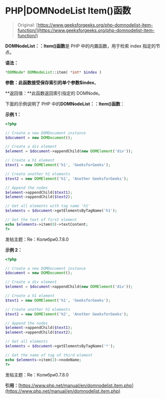 # PHP|DOMNodeList Item()函数

> Original: [https://www.geeksforgeeks.org/php-domnodelist-item-function/](https://www.geeksforgeeks.org/php-domnodelist-item-function/)

**DOMNodeList：：Item()函数**是 PHP 中的内置函数，用于检索 index 指定的节点。

**语法：**

```php
*DOMNode* DOMNodeList::item( *int* $index )
```

**参数：**此函数接受保存索引的单个参数**$index**。

**返回值：**此函数返回索引指定的 DOMNode。

下面的示例说明了 PHP 中的**DOMNodeList：：Item()函数**：

**示例 1：**

```php
<?php

// Create a new DOMDocument instance
$document = new DOMDocument();

// Create a div element
$element = $document->appendChild(new DOMElement('div'));

// Create a h1 element
$text1 = new DOMElement('h1', 'GeeksforGeeks');

// Create another h1 elements
$text2 = new DOMElement('h1', 'Another GeeksforGeeks');

// Append the nodes
$element->appendChild($text1);
$element->appendChild($text2);

// Get all elements with tag name 'h1'
$elements = $document->getElementsByTagName('h1');

// Get the text of first element
echo $elements->item(0)->textContent;
?>
```

发帖主题：Re：Колибри0.7.8.0

**示例 2：**

```php
<?php

// Create a new DOMDocument instance
$document = new DOMDocument();

// Create a div element
$element = $document->appendChild(new DOMElement('div'));

// Create a h1 element
$text1 = new DOMElement('h1', 'GeeksforGeeks');

// Create another h1 elements
$text2 = new DOMElement('h2', 'Another GeeksforGeeks');

// Append the nodes
$element->appendChild($text1);
$element->appendChild($text2);

// Get all elements
$elements = $document->getElementsByTagName('*');

// Get the name of tag of third element
echo $elements->item(2)->nodeName;
?>
```

发帖主题：Re：Колибри0.7.8.0

**引用：**[https://www.php.net/manual/en/domnodelist.item.php](https://www.php.net/manual/en/domnodelist.item.php)